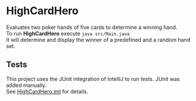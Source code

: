 # HighCardHero
Evaluates two poker hands of five cards to determine a winning hand.\
To run **HighCardHero** execute `java src/Main.java`\
It will determine and display the winner of a predefined and a random hand set.

## Tests
This project uses the JUnit integration of IntelliJ to run tests. JUnit was added manually.\
See [HighCardHero.iml](HighCardHero.iml) for details.
